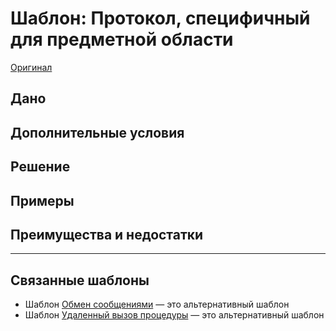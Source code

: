 # Шаблон: Протокол, специфичный для предметной области

[Оригинал](https://microservices.io/patterns/communication-style/domain-specific.html)

## Дано

## Дополнительные условия

## Решение

## Примеры

## Преимущества и недостатки

---

## Связанные шаблоны

* Шаблон [Обмен сообщениями](messaging.md) — это альтернативный шаблон
* Шаблон [Удаленный вызов процедуры](rpi.md) — это альтернативный шаблон